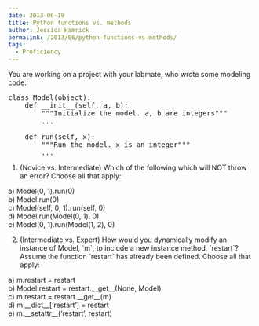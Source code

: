 ```yaml
---
date: 2013-06-19
title: Python functions vs. methods
author: Jessica Hamrick
permalink: /2013/06/python-functions-vs-methods/
tags:
  - Proficiency
---
```

You are working on a project with your labmate, who wrote some modeling code:

<pre>class Model(object):
    def __init__(self, a, b):
        """Initialize the model. a, b are integers"""
        ...

    def run(self, x):
        """Run the model. x is an integer"""
        ...
</pre>

1. (Novice vs. Intermediate) Which of the following which will NOT throw an error? Choose all that apply:

a) Model(0, 1).run(0)  
b) Model.run(0)  
c) Model(self, 0, 1).run(self, 0)  
d) Model.run(Model(0, 1), 0)  
e) Model(0, 1).run(Model(1, 2), 0)

2. (Intermediate vs. Expert) How would you dynamically modify an instance of Model, \`m\`, to include a new instance method, \`restart\`? Assume the function \`restart\` has already been defined. Choose all that apply:

a) m.restart = restart  
b) Model.restart = restart.\_\_get\_\_(None, Model)  
c) m.restart = restart.\_\_get\_\_(m)  
d) m.\_\_dict\_\_[&#8216;restart&#8217;] = restart  
e) m.\_\_setattr\_\_(&#8216;restart&#8217;, restart)
